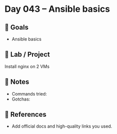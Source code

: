 # Day 043 – Ansible basics

## 🎯 Goals
- Ansible basics

## 🔧 Lab / Project
Install nginx on 2 VMs

## 📝 Notes
- Commands tried:
- Gotchas:

## 🔎 References
- Add official docs and high-quality links you used.
